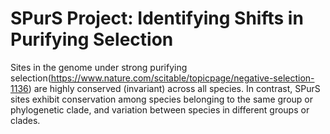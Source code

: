 # SPurS Project: Identifying Shifts in Purifying Selection
Sites in the genome under strong purifying selection(https://www.nature.com/scitable/topicpage/negative-selection-1136) are highly conserved (invariant) across all species. In contrast, SPurS sites exhibit conservation among species belonging to the same group or phylogenetic clade, and variation between species in different groups or clades.
